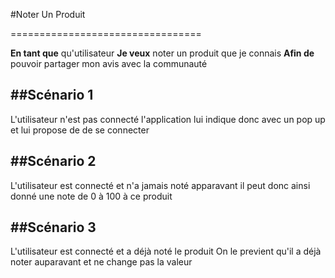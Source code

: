 #Noter Un Produit

=================================

**En tant que** qu'utilisateur
**Je veux** noter un produit que je connais
**Afin de** pouvoir partager mon avis avec la communauté

##Scénario 1
---------------------------------
L'utilisateur n'est pas connecté l'application lui indique donc avec un pop up et lui propose de de se connecter

##Scénario 2
---------------------------------
L'utilisateur est connecté et n'a jamais noté apparavant
il peut donc ainsi donné une note de 0 à 100 à ce produit

##Scénario 3
---------------------------------
L'utilisateur est connecté et a déjà noté le produit
On le previent qu'il a déjà noter auparavant et ne change pas la valeur